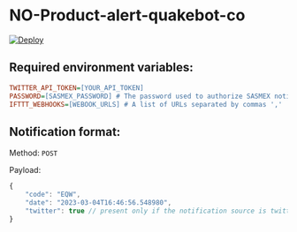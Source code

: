 # NO-Product-alert-quakebot-co

[![Deploy](https://www.herokucdn.com/deploy/button.svg)](https://heroku.com/deploy?template=https://github.com/NO-Product/alert-quakebot-co.git)

## Required environment variables:
```ini
TWITTER_API_TOKEN=[YOUR_API_TOKEN]
PASSWORD=[SASMEX_PASSWORD] # The password used to authorize SASMEX notifications
IFTTT_WEBHOOKS=[WEBOOK_URLS] # A list of URLs separated by commas ','
```

## Notification format:

Method: `POST`

Payload:
```js
{
    "code": "EQW",
    "date": "2023-03-04T16:46:56.548980",
    "twitter": true // present only if the notification source is twitter
}
```
